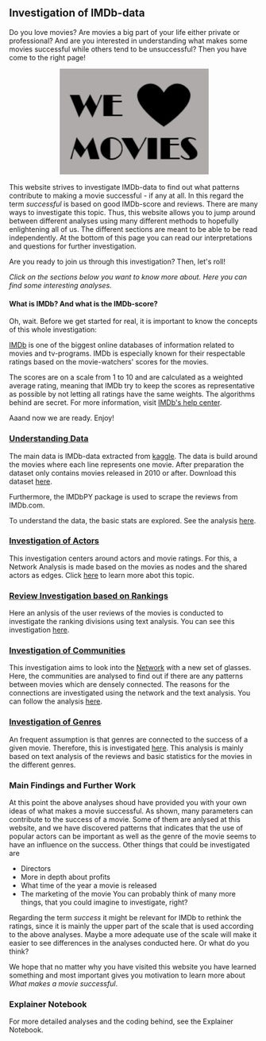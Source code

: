 ## Investigation of IMDb-data

Do you love movies? Are movies a big part of your life either private or professional? And are you interested in understanding what makes some movies successful while others tend to be unsuccessful? Then you have come to the right page!

<figure style="text-align: center;">
  <img src="./images/WeLoveMovies.png" width="300" />
</figure>

This website strives to investigate IMDb-data to find out what patterns contribute to making a movie successful - if any at all. In this regard the term *successful* is based on good IMDb-score and reviews. There are many ways to investigate this topic. Thus, this website allows you to jump around between different analyses using many different methods to hopefully enlightening all of us. The different sections are meant to be able to be read independently. At the bottom of this page you can read our interpretations and questions for further investigation.

Are you ready to join us through this investigation? Then, let's roll!

*Click on the sections below you want to know more about. Here you can find some interesting analyses.*

#### What is IMDb? And what is the IMDb-score?
Oh, wait. Before we get started for real, it is important to know the concepts of this whole investigation:

[IMDb](https://www.imdb.com/) is one of the biggest online databases of information related to movies and tv-programs. IMDb is especially known for their respectable ratings based on the movie-watchers' scores for the movies. 

The scores are on a scale from 1 to 10 and are calculated as a weighted average rating, meaning that IMDb try to keep the scores as representative as possible by not letting all ratings have the same weights. The algorithms behind are secret. For more information, visit [IMDb's help center](https://help.imdb.com/article/imdb/track-movies-tv/ratings-faq/G67Y87TFYYP6TWAV#).

Aaand now we are ready. Enjoy!

### [Understanding Data](https://lauramarott.github.io/SocialGraphs/BasicStats)

The main data is IMDb-data extracted from [kaggle](https://www.kaggle.com/carolzhangdc/imdb-5000-movie-dataset). The data is build around the movies where each line represents one movie.
After preparation the dataset only contains movies released in 2010 or after. Download this dataset [here](https://github.com/LauraMarott/SocialGraphs/blob/master/dataset.csv).

Furthermore, the IMDbPY package is used to scrape the reviews from IMDb.com. 

To understand the data, the basic stats are explored. See the analysis [here](https://lauramarott.github.io/SocialGraphs/BasicStats).

### [Investigation of Actors](https://lauramarott.github.io/SocialGraphs/Actors)

This investigation centers around actors and movie ratings. For this, a Network Analysis is made based on the movies as nodes and the shared actors as edges. Click [here](https://lauramarott.github.io/SocialGraphs/Actors) to learn more abot this topic.

### [Review Investigation based on Rankings](https://lauramarott.github.io/SocialGraphs/RankingReviews)

Here an anlysis of the user reviews of the movies is conducted to investigate the ranking divisions using text analysis. You can see this investigation [here](https://lauramarott.github.io/SocialGraphs/RankingReviews).

### [Investigation of Communities](https://lauramarott.github.io/SocialGraphs/Community)

This investigation aims to look into the [Network](https://lauramarott.github.io/SocialGraphs/Actors) with a new set of glasses. Here, the communities are analysed to find out if there are any patterns between movies which are densely connected. 
The reasons for the connections are investigated using the network and the text analysis. You can follow the analysis [here](https://lauramarott.github.io/SocialGraphs/Community).

### [Investigation of Genres](https://lauramarott.github.io/SocialGraphs/Genres)

An frequent assumption is that genres are connected to the success of a given movie. Therefore, this is investigated [here](https://lauramarott.github.io/SocialGraphs/Genres). This analysis is mainly based on text analysis of the reviews and basic statistics for the movies in the different genres.

### Main Findings and Further Work

At this point the above analyses shoud have provided you with your own ideas of what makes a movie successful. As shown, many parameters can contribute to the success of a movie. Some of them are anlysed at this website, and we have discovered patterns that indicates that the use of popular actors can be important as well as the genre of the movie seems to have an influence on the success. 
Other things that could be investigated are
* Directors
* More in depth about profits
* What time of the year a movie is released
* The marketing of the movie
You can probably think of many more things, that you could imagine to investigate, right? 

Regarding the term *success* it might be relevant for IMDb to rethink the ratings, since it is mainly the upper part of the scale that is used according to the above analyses. Maybe a more adequate use of the scale will make it easier to see differences in the analyses conducted here. Or what do you think? 

We hope that no matter why you have visited this website you have learned something and most important gives you motivation to learn more about *What makes a movie successful*.

### Explainer Notebook

For more detailed analyses and the coding behind, see the Explainer Notebook. 
